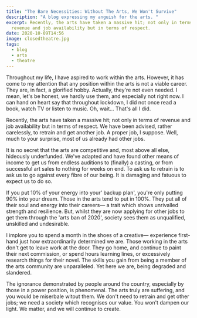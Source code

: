 ```yaml
---
title: "The Bare Necessities: Without The Arts, We Won't Survive"
description: "A blog expressing my anguish for the arts. "
excerpt: Recently, the arts have taken a massive hit; not only in terms of
  revenue and job availability but in terms of respect.
date: 2020-10-09T14:56
image: closedtheatre.jpg
tags:
  - blog
  - arts
  - theatre
---
```

Throughout my life, I have aspired to work within the arts. However, it has come to my attention that any position within the arts is not a viable career. They are, in fact, a glorified hobby. Actually, they're not even needed. I mean, let's be honest, we hardly use them, and especially not right now. I can hand on heart say that throughout lockdown, I did not once read a book, watch TV or listen to music. Oh, wait... That's all I did. 

Recently, the arts have taken a massive hit; not only in terms of revenue and job availability but in terms of respect. We have been advised, rather carelessly, to retrain and get another job. A proper job, I suppose. Well, much to your surprise, most of us already had other jobs. 

It is no secret that the arts are competitive and, most above all else, hideously underfunded. We've adapted and have found other means of income to get us from endless auditions to (finally) a casting, or from successful art sales to nothing for weeks on end. To ask us to retrain is to ask us to go against every fibre of our being. It is damaging and fatuous to expect us to do so. 

If you put 10% of your energy into your' backup plan', you're only putting 90% into your dream. Those in the arts tend to put in 100%. They put all of their soul and energy into their careers— a trait which shows unrivalled strength and resilience. But, whilst they are now applying for other jobs to get them through the 'arts ban of 2020', society sees them as unqualified, unskilled and undesirable. 

I implore you to spend a month in the shoes of a creative— experience first-hand just how extraordinarily determined we are. Those working in the arts don't get to leave work at the door. They go home, and continue to paint their next commission, or spend hours learning lines, or excessively research things for their novel. The skills you gain from being a member of the arts community are unparalleled. Yet here we are, being degraded and slandered. 

The ignorance demonstrated by people around the country, especially by those in a power position, is phenomenal. The arts truly are suffering, and you would be miserbale witout them. We don't need to retrain and get other jobs; we need a society which recognises our value. You won't dampen our light. We matter, and we will continue to create. 


